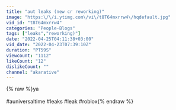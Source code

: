 ```yaml
---
title: "aut leaks (new cr reworking)"
image: "https:\/\/i.ytimg.com\/vi\/t8T64mxrrw4\/hqdefault.jpg"
vid_id: "t8T64mxrrw4"
categories: "People-Blogs"
tags: ["leaks","reworking)"]
date: "2022-04-25T04:11:38+03:00"
vid_date: "2022-04-23T07:39:10Z"
duration: "PT59S"
viewcount: "1112"
likeCount: "12"
dislikeCount: ""
channel: "akarative"
---
```

{% raw %}ya <br /><br />#auniversaltime #leaks #leak #roblox{% endraw %}
